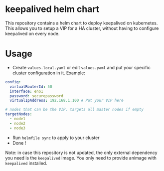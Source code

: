 # keepalived helm chart
This repository contains a helm chart to deploy keepalived on kubernetes. This allows you to setup a VIP for a HA cluster, without having to configure keepalived on every node.

# Usage
- Create `values.local.yaml` or edit `values.yaml` and put your specific cluster configuration in it. Example:
```yaml
config:
  virtualRouterId: 50
  interface: eno1
  password: securepassword
  virtualIpAddress: 192.168.1.100 # Put your VIP here

# nodes that can be the VIP. targets all master nodes if empty
targetNodes:
  - node1
  - node2
  - node3
```
- Run `helmfile sync` to apply to your cluster
- Done !


Note: in case this repository is not updated, the only external dependency you need is the `keepalived` image. You only need to provide animage with `keepalived` installed.
